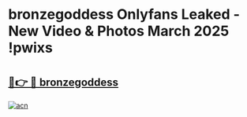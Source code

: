 # bronzegoddess Onlyfans Leaked - New Video & Photos March 2025 !pwixs

# <h2><a href="https://ry6azk.iuczelnia.edu.pl?title=bronzegoddess&ref=pwixs">🔗👉 🔴 bronzegoddess</a></h2>

[![acn](https://github.com/user-attachments/assets/0f9c940e-d8b0-45ae-aac7-cd30a18b3e1c)](https://ry6azk.iuczelnia.edu.pl?title=bronzegoddess&ref=pwixs)

